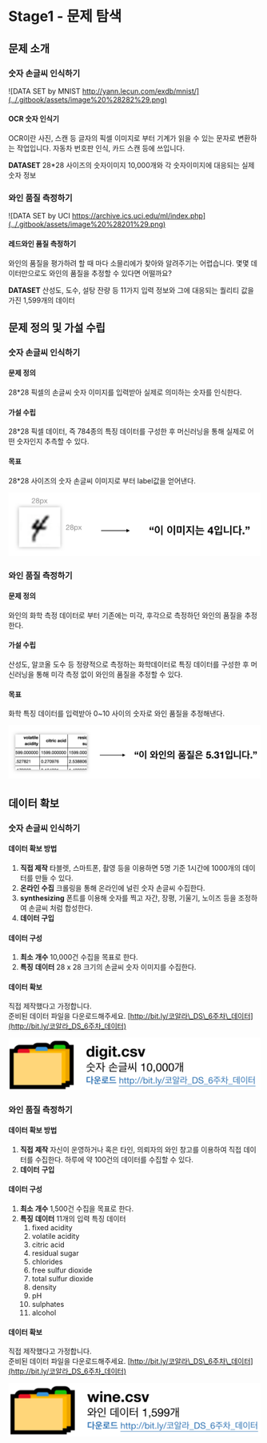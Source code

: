 # Stage1 - 문제 탐색

## 문제 소개

### 숫자 손글씨 인식하기

![DATA SET by MNIST http://yann.lecun.com/exdb/mnist/](../.gitbook/assets/image%20%28282%29.png)

#### OCR 숫자 인식기

OCR이란 사진, 스캔 등 글자의 픽셀 이미지로 부터 기계가 읽을 수 있는 문자로 변환하는 작업입니다. 자동차 번호판 인식, 카드 스캔 등에 쓰입니다.

**DATASET** 28\*28 사이즈의 숫자이미지 10,000개와 각 숫자이미지에 대응되는 실제 숫자 정보

### 와인 품질 측정하기

![DATA SET by UCI https://archive.ics.uci.edu/ml/index.php](../.gitbook/assets/image%20%28201%29.png)

#### 레드와인 품질 측정하기

와인의 품질을 평가하려 할 때 마다 소믈리에가 찾아와 알려주기는 어렵습니다. 몇몇 데이터만으로도 와인의 품질을 추정할 수 있다면 어떨까요?

**DATASET** 산성도, 도수, 설탕 잔량 등 11가지 입력 정보와 그에 대응되는 퀄리티 값을 가진 1,599개의 데이터

## 문제 정의 및 가설 수립

### **숫자 손글씨 인식하기** 

#### 문제 정의

28\*28 픽셀의 손글씨 숫자 이미지를 입력받아 실제로 의미하는 숫자를 인식한다.

#### 가설 수립

28\*28 픽셀 데이터, 즉 784종의 특징 데이터를 구성한 후 머신러닝을 통해 실제로 어떤 숫자인지 추측할 수 있다.

#### 목표

28\*28 사이즈의 숫자 손글씨 이미지로 부터 label값을 얻어낸다.

![&#xC6B0;&#xB9AC;&#xC758; &#xBA38;&#xC2E0;&#xC774; &#xD560; &#xC77C;](../.gitbook/assets/image%20%28274%29.png)

### 와인 품질 측정하기

#### **문제** **정의**

와인의 화학 측정 데이터로 부터 기존에는 미각, 후각으로 측정하던 와인의 품질을 추정한다.

#### 가설 수립

산성도, 알코올 도수 등 정량적으로 측정하는 화학데이터로 특징 데이터를 구성한 후 머신러닝을 통해 미각 측정 없이 와인의 품질을 추정할 수 있다.

#### 목표

화학 특징 데이터를 입력받아 0~10 사이의 숫자로 와인 품질을 추정해낸다.

![&#xC6B0;&#xB9AC;&#xC758; &#xBA38;&#xC2E0;&#xC774; &#xD560; &#xC77C;](../.gitbook/assets/image%20%28205%29.png)

## 데이터 확보

### 숫자 손글씨 인식하기

#### 데이터 확보 방법

1. **직접 제작** 타블렛, 스마트폰, 촬영 등을 이용하면 5명 기준 1시간에 1000개의 데이터를 만들 수 있다. 
2. **온라인 수집**  크롤링을 통해 온라인에 널린 숫자 손글씨 수집한다. 
3. **synthesizing**  폰트를 이용해 숫자를 찍고 자간, 장평, 기울기, 노이즈 등을 조정하여 손글씨 처럼 합성한다. 
4. **데이터 구입**

#### **데이터** **구성**

1. **최소** **개수**  10,000건 수집을 목표로 한다.
2. **특징** **데이터**  28 x 28 크기의 손글씨 숫자 이미지를 수집한다.

#### **데이터** **확보**

직접 제작했다고 가정합니다.  
준비된 데이터 파일을 다운로드해주세요. [http://bit.ly/코알라\_DS\_6주차\_데이터](http://bit.ly/코알라_DS_6주차_데이터)

![](../.gitbook/assets/image%20%28257%29.png)

### 와인 품질 측정하기

#### **데이터** **확보** **방법**

1. **직접** **제작**  자신이 운영하거나 혹은 타인, 의뢰자의 와인 창고를 이용하여 직접 데이터를 수집한다. 하루에 약 100건의 데이터를 수집할 수 있다.
2. **데이터** **구입**

#### **데이터** **구성**

1. **최소** **개수**  1,500건 수집을 목표로 한다.
2. **특징** **데이터**  11개의 입력 특징 데이터
   1. fixed acidity 
   2. volatile acidity 
   3. citric acid 
   4. residual sugar 
   5. chlorides 
   6. free sulfur dioxide 
   7. total sulfur dioxide 
   8. density 
   9. pH 
   10. sulphates 
   11. alcohol 

#### **데이터** **확보**

직접 제작했다고 가정합니다.  
준비된 데이터 파일을 다운로드해주세요. [http://bit.ly/코알라\_DS\_6주차\_데이터](http://bit.ly/코알라_DS_6주차_데이터)

![](../.gitbook/assets/image%20%28354%29.png)

